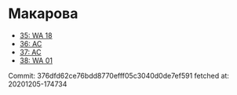 # Макарова
- [35: WA 18](35.md)
- [36: AC](36.md)
- [37: AC](37.md)
- [38: WA 01](38.md)

Commit: 376dfd62ce76bdd8770efff05c3040d0de7ef591
 fetched at: 20201205-174734
